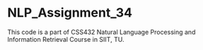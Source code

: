 # NLP_Assignment_34

This code is a part of CSS432 Natural Language Processing and Information Retrieval Course in SIIT, TU. 
